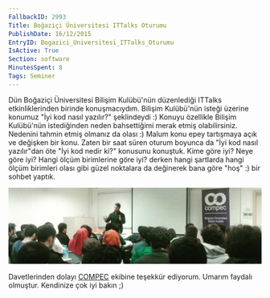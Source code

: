 ```yaml
---
FallbackID: 2993
Title: Boğaziçi Üniversitesi ITTalks Oturumu
PublishDate: 16/12/2015
EntryID: Bogazici_Universitesi_ITTalks_Oturumu
IsActive: True
Section: software
MinutesSpent: 8
Tags: Seminer
---
```

Dün Boğaziçi Üniversitesi Bilişim Kulübü'nün düzenlediği ITTalks etkinliklerinden birinde konuşmacıydım. Bilişim Kulübü'nün isteği üzerine konumuz "İyi kod nasıl yazılır?" şeklindeydi :) Konuyu özellikle Bilişim Kulübü'nün istediğinden neden bahsettiğimi merak etmiş olabilirsiniz. Nedenini tahmin etmiş olmanız da olası :) Malum konu epey tartışmaya açık ve değişken bir konu. Zaten bir saat süren oturum boyunca da "İyi kod nasıl yazılır"dan öte "İyi kod nedir ki?" konusunu konuştuk. Kime göre iyi? Neye göre iyi? Hangi ölçüm birimlerine göre iyi? derken hangi şartlarda hangi ölçüm birimleri olası gibi güzel noktalara da değinerek bana göre "hoş" :) bir sohbet yaptık.

![](media/Bogazici_Universitesi_ITTalks_Oturumu/ITTalks.jpg)

Davetlerinden dolayı [COMPEC](http://compec.boun.edu.tr/site/) ekibine teşekkür ediyorum. Umarım faydalı olmuştur. Kendinize çok iyi bakın ;)

